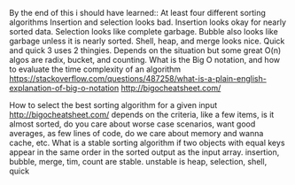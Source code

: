 By the end of this i should have learned::
At least four different sorting algorithms
Insertion and selection looks bad. Insertion looks okay for nearly sorted data. Selection looks like complete garbage. Bubble also looks like garbage unless it is nearly sorted. Shell, heap, and merge looks nice. Quick and quick 3 uses 2 thingies. 
Depends on the situation but some great O(n) algos are radix, bucket, and counting.
What is the Big O notation, and how to evaluate the time complexity of an algorithm
https://stackoverflow.com/questions/487258/what-is-a-plain-english-explanation-of-big-o-notation
http://bigocheatsheet.com/

How to select the best sorting algorithm for a given input
http://bigocheatsheet.com/
depends on the criteria, like a few items, is it almost sorted, do you care about worse case scenarios, want good averages, as few lines of code, do we care about memory and wanna cache, etc.
What is a stable sorting algorithm
if two objects with equal keys appear in the same order in the sorted output as the input array.
insertion, bubble, merge, tim, count are stable. 
unstable is heap, selection, shell, quick
